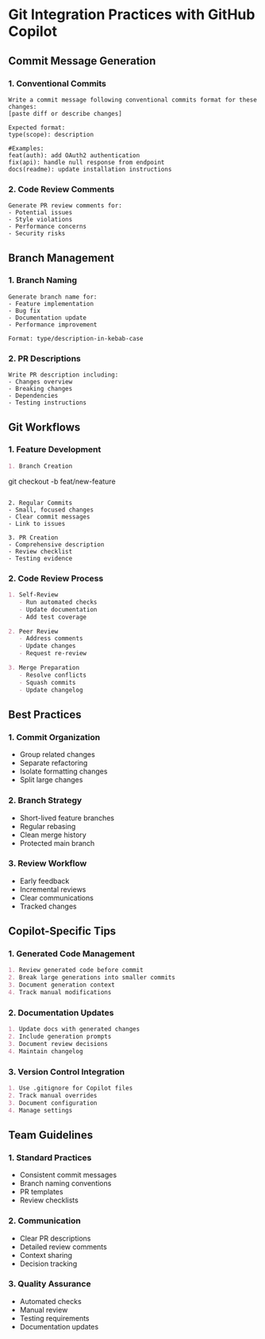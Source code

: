 # Git Integration Practices with GitHub Copilot

## Commit Message Generation

### 1. Conventional Commits
```
Write a commit message following conventional commits format for these changes:
[paste diff or describe changes]

Expected format:
type(scope): description

#Examples:
feat(auth): add OAuth2 authentication
fix(api): handle null response from endpoint
docs(readme): update installation instructions
```

### 2. Code Review Comments
```
Generate PR review comments for:
- Potential issues
- Style violations
- Performance concerns
- Security risks
```

## Branch Management

### 1. Branch Naming
```
Generate branch name for:
- Feature implementation
- Bug fix
- Documentation update
- Performance improvement

Format: type/description-in-kebab-case
```

### 2. PR Descriptions
```
Write PR description including:
- Changes overview
- Breaking changes
- Dependencies
- Testing instructions
```

## Git Workflows

### 1. Feature Development
```markdown
1. Branch Creation
   ```
   git checkout -b feat/new-feature
   ```

2. Regular Commits
   - Small, focused changes
   - Clear commit messages
   - Link to issues

3. PR Creation
   - Comprehensive description
   - Review checklist
   - Testing evidence
```

### 2. Code Review Process
```markdown
1. Self-Review
   - Run automated checks
   - Update documentation
   - Add test coverage

2. Peer Review
   - Address comments
   - Update changes
   - Request re-review

3. Merge Preparation
   - Resolve conflicts
   - Squash commits
   - Update changelog
```

## Best Practices

### 1. Commit Organization
- Group related changes
- Separate refactoring
- Isolate formatting changes
- Split large changes

### 2. Branch Strategy
- Short-lived feature branches
- Regular rebasing
- Clean merge history
- Protected main branch

### 3. Review Workflow
- Early feedback
- Incremental reviews
- Clear communications
- Tracked changes

## Copilot-Specific Tips

### 1. Generated Code Management
```markdown
1. Review generated code before commit
2. Break large generations into smaller commits
3. Document generation context
4. Track manual modifications
```

### 2. Documentation Updates
```markdown
1. Update docs with generated changes
2. Include generation prompts
3. Document review decisions
4. Maintain changelog
```

### 3. Version Control Integration
```markdown
1. Use .gitignore for Copilot files
2. Track manual overrides
3. Document configuration
4. Manage settings
```

## Team Guidelines

### 1. Standard Practices
- Consistent commit messages
- Branch naming conventions
- PR templates
- Review checklists

### 2. Communication
- Clear PR descriptions
- Detailed review comments
- Context sharing
- Decision tracking

### 3. Quality Assurance
- Automated checks
- Manual review
- Testing requirements
- Documentation updates